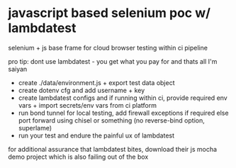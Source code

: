 # javascript based selenium poc w/ lambdatest
selenium + js base frame for cloud browser testing within ci pipeline

pro tip: dont use lambdatest - you get what you pay for and thats all I'm saiyan

- create ./data/environment.js + export test data object
- create dotenv cfg and add username + key
- create lambdatest configs and if running within ci, provide required env vars + import secrets/env vars from ci platform
- run bond tunnel for local testing, add firewall exceptions if required else port forward using chisel or something (no reverse-bind option, superlame)
- run your test and endure the painful ux of lambdatest

for additional assurance that lambdatest bites, download their js mocha demo project which is also failing out of the box

